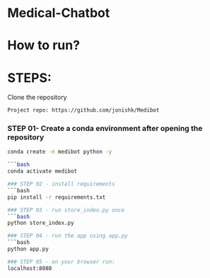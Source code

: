 # Medical-Chatbot

# How to run?

# STEPS:

Clone the repository

```bash
Project repo: https://github.com/jonishk/Medibot
```

### STEP 01- Create a conda environment after opening the repository

```bash
conda create -n medibot python -y

```bash
conda activate medibot

### STEP 02 - install requirements
```bash
pip install -r requirements.txt

### STEP 03 - run store_index.py once
```bash
python store_index.py

### STEP 04 - run the app using app.py
```bash
python app.py

### STEP 05 - on your browser run:
localhost:8080

